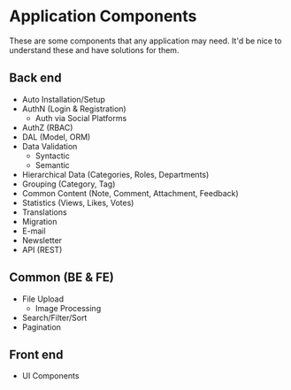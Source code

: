 # Application Components
These are some components that any application may need. It'd be nice to understand these and have solutions for them.



## Back end

- Auto Installation/Setup
- AuthN (Login & Registration)
  - Auth via Social Platforms
- AuthZ (RBAC)
- DAL (Model, ORM)
- Data Validation
  - Syntactic
  - Semantic
- Hierarchical Data (Categories, Roles, Departments)
- Grouping (Category, Tag)
- Common Content (Note, Comment, Attachment, Feedback)
- Statistics (Views, Likes, Votes)
- Translations
- Migration
- E-mail
- Newsletter
- API (REST)



## Common (BE & FE)

- File Upload
  - Image Processing
- Search/Filter/Sort
- Pagination



## Front end

- UI Components

